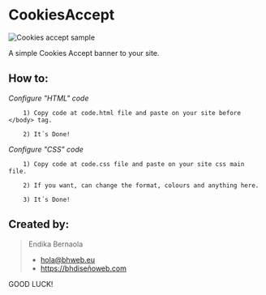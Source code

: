# CookiesAccept
![Cookies accept sample](https://xn--bhdiseoweb-y9a.com/temporal/archivo/GitHub/img/cookies.jpg)


A simple Cookies Accept banner to your site.

How to:
----------------------------

*Configure "HTML" code*

        1) Copy code at code.html file and paste on your site before </body> tag.
        
        2) It´s Done!
        
*Configure "CSS" code*
        
        1) Copy code at code.css file and paste on your site css main file.
        
        2) If you want, can change the format, colours and anything here.
        
        3) It´s Done!

Created by:
---

> Endika Bernaola
> * hola@bhweb.eu
> * https://bhdiseñoweb.com



GOOD LUCK!
